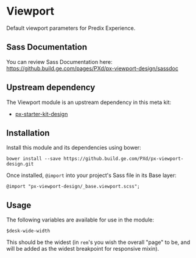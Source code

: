 # Viewport

Default viewport parameters for Predix Experience.

## Sass Documentation

You can review Sass Documentation here: https://github.build.ge.com/pages/PXd/px-viewport-design/sassdoc

## Upstream dependency

The Viewport module is an upstream dependency in this meta kit:

* [px-starter-kit-design](https://github.build.ge.com/PXd/px-starter-kit-design)

## Installation

Install this module and its dependencies using bower:

    bower install --save https://github.build.ge.com/PXd/px-viewport-design.git

Once installed, `@import` into your project's Sass file in its Base layer:

    @import "px-viewport-design/_base.viewport.scss";

## Usage

The following variables are available for use in the module:

    $desk-wide-width

This should be the widest (in `rem`'s you wish the overall "page" to be, and will be added as the widest breakpoint for responsive mixin).
